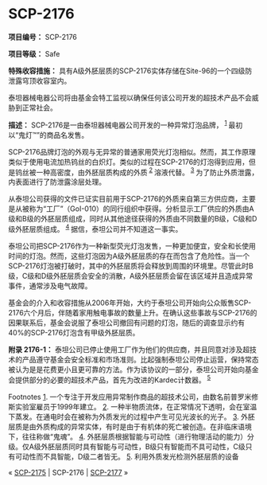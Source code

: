 # SCP-2176
                        


**项目编号：** SCP-2176

**项目等级：** Safe

**特殊收容措施：** 具有A级外胚层质的SCP-2176实体存储在Site-96的一个四级防泄露穹顶收容室内。

泰坦器械电器公司将由基金会特工监视以确保任何该公司开发的超技术产品不会威胁到正常社会。

**描述：** SCP-2176是一由泰坦器械电器公司开发的一种异常灯泡品牌，<sup class='footnoteref'>
 <a shape='rect' class='footnoteref' id='footnoteref-1' href='javascript:;' onclick='WIKIDOT.page.utils.scrollToReference(&apos;footnote-1&apos;)'>1</a>
</sup>最初以“鬼灯™”的商品名发售。

SCP-2176品牌灯泡的外观与无异常的普通家用荧光灯泡相似。然而，其工作原理类似于使用电流加热钨丝的白炽灯。类似的过程在SCP-2176的灯泡得到应用，但是钨丝被一种高密度，由外胚层质构成的外质<sup class='footnoteref'>
 <a shape='rect' class='footnoteref' id='footnoteref-2' href='javascript:;' onclick='WIKIDOT.page.utils.scrollToReference(&apos;footnote-2&apos;)'>2</a>
</sup> 溶液代替。<sup class='footnoteref'>
 <a shape='rect' class='footnoteref' id='footnoteref-3' href='javascript:;' onclick='WIKIDOT.page.utils.scrollToReference(&apos;footnote-3&apos;)'>3</a>
</sup>为了防止外质泄露，内表面进行了防泄露涂层处理。

从泰坦公司获得的文件已证实目前用于SCP-2176的外质来自第三方供应商，主要是从被称为“工厂”（GoI-010）的同行组织中获得。分析显示工厂供应的外质由A级和B级的外胚层质组成，同时从其他途径获得的外质由不同数量的B级，C级和D级外胚层质组成。<sup class='footnoteref'>
 <a shape='rect' class='footnoteref' id='footnoteref-4' href='javascript:;' onclick='WIKIDOT.page.utils.scrollToReference(&apos;footnote-4&apos;)'>4</a>
</sup>据信，泰坦公司并不知道这一事实。

泰坦公司把SCP-2176作为一种新型荧光灯泡发售，一种更加便宜，安全和长使用时间的灯泡。然而，这些灯泡因为A级外胚层质的存在而包含了危险性。当一个SCP-2176灯泡被打破时，其中的外胚层质将会释放到周围的环境里。尽管此时B级，C级和D级外胚层质会安全的消散，A级外胚层质会留在该区域并且造成异常事件，通常涉及电气故障。

基金会的介入和收容措施从2006年开始，大约于泰坦公司开始向公众贩售SCP-2176六个月后，伴随着家用触电事故的数量上升。在确认这些事故与SCP-2176的因果联系后，基金会说服了泰坦公司撤回有问题的灯泡，随后的调查显示约有40%的SCP-2176灯泡含有甲级外胚层质。

**附录 2176-1：** 泰坦公司已停止使用工厂作为他们的供应商，并且同意对涉及超技术的产品遵守基金会安全标准和市场准则。比起强制泰坦公司停止运营，保持常态被认为是是花费更小且更可靠的方法。作为该协议的一部分，泰坦公司开始向基金会提供部分的必要的超技术产品，首先为改进的Kardec计数器。<sup class='footnoteref'>
 <a shape='rect' class='footnoteref' id='footnoteref-5' href='javascript:;' onclick='WIKIDOT.page.utils.scrollToReference(&apos;footnote-5&apos;)'>5</a>
</sup>


Footnotes
<a shape='rect' href='javascript:;' onclick='WIKIDOT.page.utils.scrollToReference(&apos;footnoteref-1&apos;)'>1</a>. 一个专注于开发应用异常制作商品的超技术公司，由数名前普罗米修斯实验室雇员于1999年建立。
<a shape='rect' href='javascript:;' onclick='WIKIDOT.page.utils.scrollToReference(&apos;footnoteref-2&apos;)'>2</a>. 一种半物质流体，在正常情况下透明，会在室温下蒸发。在通电时会在被称为外质发光的过程中产生可见光波长的光子。
<a shape='rect' href='javascript:;' onclick='WIKIDOT.page.utils.scrollToReference(&apos;footnoteref-3&apos;)'>3</a>. 外胚层质是由外质构成的异常实体，有时是由于有机体的死亡被创造。在非临床语境下，往往称做“鬼魂”。
<a shape='rect' href='javascript:;' onclick='WIKIDOT.page.utils.scrollToReference(&apos;footnoteref-4&apos;)'>4</a>. 外胚层质根据智能与可动性（进行物理活动的能力）分级。仅A级外胚层质同时具有智能与可动性，B级只有智能而不具可动性，C级只有可动性而不具智能，D级二者皆无。
<a shape='rect' href='javascript:;' onclick='WIKIDOT.page.utils.scrollToReference(&apos;footnoteref-5&apos;)'>5</a>. 利用外质发光检测外胚层质的设备



« [SCP-2175](/scp-2175) | SCP-2176 | [SCP-2177](/scp-2177) »





                    